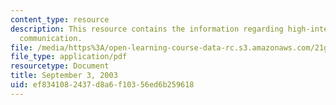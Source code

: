 ```yaml
---
content_type: resource
description: This resource contains the information regarding high-intermediate academic
  communication.
file: /media/https%3A/open-learning-course-data-rc.s3.amazonaws.com/21g-213-high-intermediate-academic-communication-spring-2004/ef8341082437d8a6f10356ed6b259618_MIT21G_213S04_hist_prestqu.pdf
file_type: application/pdf
resourcetype: Document
title: September 3, 2003
uid: ef834108-2437-d8a6-f103-56ed6b259618
---
```

